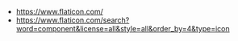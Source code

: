 - https://www.flaticon.com/
- https://www.flaticon.com/search?word=component&license=all&style=all&order_by=4&type=icon
